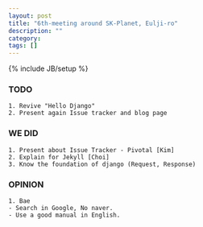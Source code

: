 ```yaml
---
layout: post
title: "6th-meeting around SK-Planet, Eulji-ro"
description: ""
category: 
tags: []
---
```

{% include JB/setup %}
### TODO
	1. Revive "Hello Django"
	2. Present again Issue tracker and blog page

### WE DID
	1. Present about Issue Tracker - Pivotal [Kim]
	2. Explain for Jekyll [Choi]
	3. Know the foundation of django (Request, Response)

### OPINION
	1. Bae
	- Search in Google, No naver.
	- Use a good manual in English.
